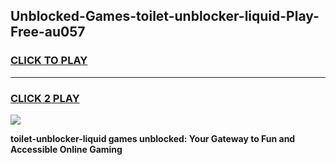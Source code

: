 
## Unblocked-Games-toilet-unblocker-liquid-Play-Free-au057
<h3>
<a href="https://premium76.site?title=toilet-unblocker-liquid&ref=19M">CLICK TO PLAY</a></h3>
<hr>

<h3>
<a href="https://premium76.site?title=toilet-unblocker-liquid&ref=19M">CLICK 2 PLAY</a>
  
</h3>

<a href="https://premium76.site?title=toilet-unblocker-liquid&ref=19M"><img src="https://clearcache.store/games.png"></a>


**toilet-unblocker-liquid games unblocked: Your Gateway to Fun and Accessible Online Gaming**
